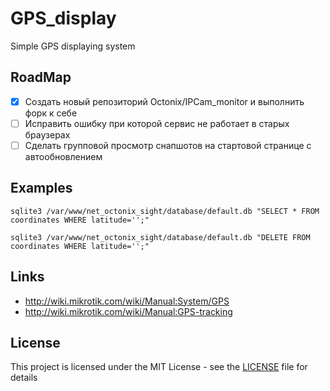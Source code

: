 # GPS_display
Simple GPS displaying system

## RoadMap
- [x] Создать новый репозиторий Octonix/IPCam_monitor и выполнить форк к себе
- [ ] Исправить ошибку при которой сервис не работает в старых браузерах
- [ ] Сделать групповой просмотр снапшотов на стартовой странице с автообновлением

## Examples

    sqlite3 /var/www/net_octonix_sight/database/default.db "SELECT * FROM coordinates WHERE latitude='';"

    sqlite3 /var/www/net_octonix_sight/database/default.db "DELETE FROM coordinates WHERE latitude='';"

## Links
* http://wiki.mikrotik.com/wiki/Manual:System/GPS
* http://wiki.mikrotik.com/wiki/Manual:GPS-tracking

## License
This project is licensed under the MIT License - see the [LICENSE](LICENSE) file for details

